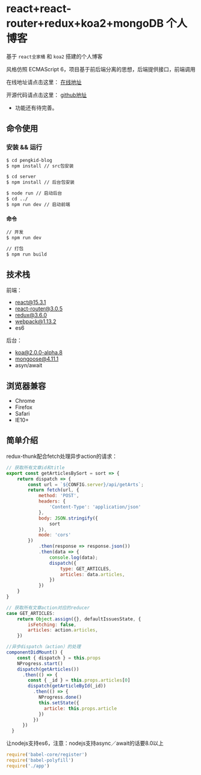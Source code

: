 # react+react-router+redux+koa2+mongoDB 个人博客

基于 ``react全家桶`` 和 ``koa2`` 搭建的个人博客

风格仿照 ECMAScript 6，项目基于前后端分离的思想，后端提供接口，前端调用

在线地址请点击这里： [在线地址](http://pengkid.com)

开源代码请点击这里： [github地址](https://github.com/pengkid/pengkid-blog) 

* 功能还有待完善。

## 命令使用

### 安装 && 运行

``` bash
$ cd pengkid-blog
$ npm install // src包安装

$ cd server
$ npm install // 后台包安装

$ node run // 启动后台
$ cd ../
$ npm run dev // 启动前端
```

#### 命令

``` bash
// 开发
$ npm run dev

// 打包
$ npm run build
```

## 技术栈

前端：
- react@15.3.1
- react-router@3.0.5
- redux@3.6.0
- webpack@1.13.2
- es6

后台：
- koa@2.0.0-alpha.8
- mongoose@4.11.1
- asyn/await

## 浏览器兼容

- Chrome
- Firefox
- Safari
- IE10+

## 简单介绍

redux-thunk配合fetch处理异步action的请求：
```js
// 获取所有文章id和title
export const getArticlesBySort = sort => {
    return dispatch => {
        const url = `${CONFIG.server}/api/getArts`;
        return fetch(url, {
            method: 'POST',
            headers: {
                'Content-Type': 'application/json'
            },
            body: JSON.stringify({
                sort
            }),
            mode: 'cors'
        })
            .then(response => response.json())
            .then(data => {
                console.log(data);
                dispatch({
                    type: GET_ARTICLES,
                    articles: data.articles,
                })
            })
    }
}
```

```js
// 获取所有文章action对应的reducer
case GET_ARTICLES:
    return Object.assign({}, defaultIssuesState, {
        isFetching: false,
        articles: action.articles,
    })
```

```js
//异步dispatch（action）的处理
componentDidMount() {
    const { dispatch } = this.props
    NProgress.start()
    dispatch(getArticles())
      .then(() => {
        const { _id } = this.props.articles[0]
        dispatch(getArticleById(_id))
          .then(() => {
            NProgress.done()
            this.setState({
              article: this.props.article
            })
          })
      })
  }
```

让nodejs支持es6，注意：nodejs支持async／await的话要8.0以上
```js
require('babel-core/register')
require('babel-polyfill')
require('./app')
```
